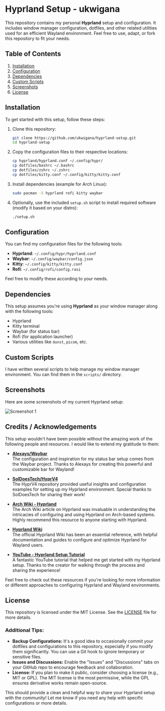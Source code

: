 # Hyprland Setup - ukwigana

This repository contains my personal **Hyprland** setup and configuration. It includes window manager configuration, dotfiles, and other related utilities used for an efficient Wayland environment. Feel free to use, adapt, or fork this repository to fit your needs.

## Table of Contents

1. [Installation](#installation)
2. [Configuration](#configuration)
3. [Dependencies](#dependencies)
4. [Custom Scripts](#custom-scripts)
5. [Screenshots](#screenshots)
6. [License](#license)

## Installation

To get started with this setup, follow these steps:

1. Clone this repository:
   ```bash
   git clone https://github.com/ukwigana/hyprland-setup.git
   cd hyprland-setup
   ```

2. Copy the configuration files to their respective locations:
   ```bash
   cp hyprland/hyprland.conf ~/.config/hypr/
   cp dotfiles/bashrc ~/.bashrc
   cp dotfiles/zshrc ~/.zshrc
   cp dotfiles/kitty.conf ~/.config/kitty/kitty.conf
   ```

3. Install dependencies (example for Arch Linux):
   ```bash
   sudo pacman -S hyprland rofi kitty waybar
   ```

4. Optionally, use the included `setup.sh` script to install required software (modify it based on your distro):
   ```bash
   ./setup.sh
   ```

## Configuration

You can find my configuration files for the following tools:

- **Hyprland**: `~/.config/hypr/hyprland.conf`
- **Waybar**: `~/.config/waybar/config.json`
- **Kitty**: `~/.config/kitty/kitty.conf`
- **Rofi**: `~/.config/rofi/config.rasi`

Feel free to modify these according to your needs.

## Dependencies

This setup assumes you're using **Hyprland** as your window manager along with the following tools:

- Hyprland
- Kitty terminal
- Waybar (for status bar)
- Rofi (for application launcher)
- Various utilities like `dunst`, `picom`, etc.

## Custom Scripts

I have written several scripts to help manage my window manager environment. You can find them in the `scripts/` directory.

## Screenshots

Here are some screenshots of my current Hyprland setup:

![Screenshot 1](screenshots/screenshot1.png)

## Credits / Acknowledgements

This setup wouldn't have been possible without the amazing work of the following people and resources. I would like to extend my gratitude to them:

- **[Alexays/Waybar](https://github.com/Alexays/Waybar)**  
  The configuration and inspiration for my status bar setup comes from the Waybar project. Thanks to Alexays for creating this powerful and customizable bar for Wayland!

- **[SolDoesTech/HyprV4](https://github.com/SolDoesTech/HyprV4)**  
  The HyprV4 repository provided useful insights and configuration examples for setting up my Hyprland environment. Special thanks to SolDoesTech for sharing their work!

- **[Arch Wiki - Hyprland](https://wiki.archlinux.org/title/Hyprland)**  
  The Arch Wiki article on Hyprland was invaluable in understanding the intricacies of configuring and using Hyprland on Arch-based systems. Highly recommend this resource to anyone starting with Hyprland.

- **[Hyprland Wiki](https://wiki.hyprland.org)**  
  The official Hyprland Wiki has been an essential reference, with helpful documentation and guides to configure and optimize Hyprland for Wayland users.

- **[YouTube - Hyprland Setup Tutorial](https://youtube.com/watch?v=oUpvtCEGrxQ)**  
  A fantastic YouTube tutorial that helped me get started with my Hyprland setup. Thanks to the creator for walking through the process and sharing the experience!
  
Feel free to check out these resources if you're looking for more information or different approaches to configuring Hyprland and Wayland environments.

## License

This repository is licensed under the MIT License. See the [LICENSE](LICENSE) file for more details.

### Additional Tips:
- **Backup Configurations:** It's a good idea to occasionally commit your dotfiles and configurations to this repository, especially if you modify them significantly. You can use a Git hook to ignore temporary or sensitive files.
- **Issues and Discussions:** Enable the "Issues" and "Discussions" tabs on your GitHub repo to encourage feedback and collaboration.
- **License:** If you plan to make it public, consider choosing a license (e.g., MIT or GPL). The MIT license is the most permissive, while the GPL ensures derivative works remain open-source.

This should provide a clean and helpful way to share your Hyprland setup with the community! Let me know if you need any help with specific configurations or more details.
